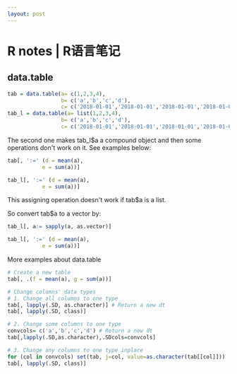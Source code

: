 ```yaml
---
layout: post
---
```


# R notes | R语言笔记
## data.table
```R
tab = data.table(a= c(1,2,3,4),
                 b= c('a','b','c','d'),
                 c= c('2018-01-01','2018-01-01','2018-01-01','2018-01-01'))
tab_l = data.table(a= list(1,2,3,4),
                 b= c('a','b','c','d'),
                 c= c('2018-01-01','2018-01-01','2018-01-01','2018-01-01'))
```

The second one makes tab_l$a a compound object and then some operations don't work on it. See examples below:

```R
tab[, ':=' (d = mean(a),
           e = sum(a))]

tab_l[, ':=' (d = mean(a),
           e = sum(a))]
```
This assigning operation doesn't work if tab$a is a list.  

So convert tab$a to a vector by:
```R
tab_l[, a:= sapply(a, as.vector)]

tab_l[, ':=' (d = mean(a),
           e = sum(a))]
```

More examples about data.table
```R
# Create a new table
tab[, .(f = mean(a), g = sum(a))]

# Change columns' data types
# 1. Change all columns to one type
tab[, lapply(.SD, as.character)] # Return a new dt
tab[, lapply(.SD, class)]

# 2. Change some columns to one type
convcols= c('a','b','c','d') # Return a new dt
tab[,lapply(.SD,as.character),.SDcols=convcols]

# 3. Change any columns to one type inplace
for (col in convcols) set(tab, j=col, value=as.character(tab[[col]]))
tab[, lapply(.SD, class)]


```